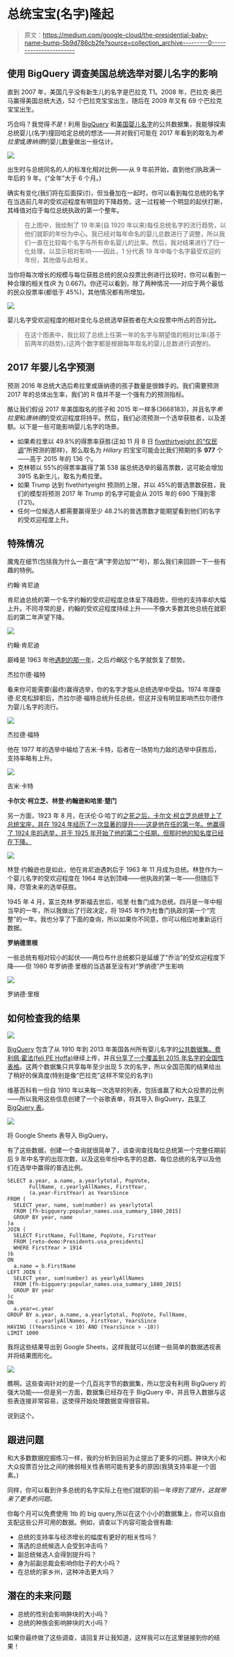 # 总统宝宝(名字)隆起

> 原文：<https://medium.com/google-cloud/the-presidential-baby-name-bump-5b9d786cb2fe?source=collection_archive---------0----------------------->

## 使用 BigQuery 调查美国总统选举对婴儿名字的影响

直到 2007 年，美国几乎没有新生儿的名字是巴拉克 T1。2008 年，巴拉克·奥巴马赢得美国总统大选，52 个巴拉克宝宝出生，随后在 2009 年又有 69 个巴拉克宝宝出生。

巧合吗？我觉得*不是*！利用 [BigQuery](https://bigquery.cloud.google.com) 和[美国婴儿名字](https://bigquery.cloud.google.com/dataset/bigquery-public-data:usa_names)的公共数据集，我能够探索总统婴儿(名字)撞回哈定总统的想法——并对我们可能在 2017 年看到的取名为*希拉里*或*唐纳德*的婴儿数量做出一些估计。

![](img/4e2b5ff151ae3a60a0accd362eb92a40.png)

出生时与总统同名的人的标准化相对比例——从 9 年前开始，直到他们执政满一年后的 9 年。(“全年”大于 6 个月。)

确实有变化(我们将在后面探讨)，但当叠加在一起时，你可以看到每位总统的名字在当选前几年的受欢迎程度有明显的下降趋势。这一过程被一个明显的起伏打断，其峰值对应于每位总统执政的第一个整年。

> 在上图中，我绘制了 19 年来(自 1920 年以来)每任总统名字的流行趋势，以他们就职的年份为中心。我已经对每年命名的婴儿总数进行了调整，所以我们一直在比较每个名字与所有命名婴儿的比率。然后，我对结果进行了归一化处理，以显示相对影响——因此，1 分代表 19 年中每个名字最受欢迎的年份，其他值与此相关。

当你将每次增长的规模与每位获胜总统的民众投票比例进行比较时，你可以看到一种合理的相关性(R 为 0.667)。你还可以看到，除了两种情况——对应于两个最低的民众投票率(都低于 45%)，其他情况都有所增加。

![](img/90669768237b578eaeeeffabed0098ad.png)

婴儿名字受欢迎程度的相对变化与总统选举获胜者在大众投票中所占的百分比。

> 在这个图表中，我比较了总统上任第一年的名字与期望值的相对比率(基于前两年的趋势)。)这两个数字都是根据每年取名的婴儿总数进行调整的。

## 2017 年婴儿名字预测

预测 2016 年总统大选后希拉里或唐纳德的孩子数量是很棘手的。我们需要预测 2017 年的总体出生率，我们的 R 值并不是一个强有力的预测指标。

酪让我们假设 2017 年美国取名的孩子和 2015 年一样多(3668183)，并且名字*希拉里*和*唐纳德*的受欢迎程度将持平。然后，我们必须预测一个选举获胜者，以及差额。以下是一些可能影响婴儿名字的场景。

*   如果希拉里以 49.8%的得票率获胜(正如 11 月 8 日 [fivethirtyeight 的“仅民调](http://projects.fivethirtyeight.com/2016-election-forecast/?ex_cid=2016-election#odds)”所预测的那样)，那么取名为 *Hillary* 的宝宝可能会比我们预期的多 **977** 个——高于 2015 年的 136 个。
*   克林顿以 55%的得票率赢得了第 538 届总统选举的最高票数，这可能会增加 3915 名新生儿，取名为希拉里。
*   如果 Trump 达到 fivethirtyeight 预测的上限，并以 45%的普选票数获胜，我们的模型将预测 2017 年 Trump 的名字可能会从 2015 年的 690 下降到零(T21)。
*   任何一位候选人都需要赢得至少 48.2%的普选票数才能期望看到他们的名字的受欢迎程度上升。

## 特殊情况

魔鬼在细节(包括我为什么一直在“满”字旁边加“*”号)，那么我们来回顾一下一些有趣的特例。

约翰·肯尼迪

肯尼迪总统的第一个名字约翰的受欢迎程度总体呈下降趋势，但他的支持率却大幅上升。不同寻常的是，约翰的受欢迎程度持续上升——不像大多数其他总统在就职后的第二年声望下降。

![](img/7c81b41602f908c5de5e039de2fb4d1b.png)

约翰·肯尼迪

巅峰是 1963 年他[遇刺的那一年](https://en.wikipedia.org/wiki/Assassination_of_John_F._Kennedy)，之后*约翰*这个名字就恢复了颓势。

杰拉尔德·福特

看来你可能需要(最终)赢得选举，你的名字才能从总统选举中受益。1974 年理查德·尼克松辞职后，杰拉尔德·福特总统升任总统，但这并没有明显影响杰拉尔德作为婴儿名字的流行。

![](img/51e220ad8fb38b44ab223ee22ef15174.png)

杰拉德·福特

他在 1977 年的选举中输给了吉米·卡特，后者在一场势均力敌的选举中获胜后，支持率略有上升。

![](img/445723606a1e86eca11b5142029c6b7a.png)

吉米·卡特

**卡尔文·柯立芝、林登·约翰逊和哈里·楚门**

另一方面，1923 年 8 月，在沃伦·G·哈丁的[之死之后，卡尔文·柯立芝总统登上了总统宝座，并在 1924 年经历了一次显著的提升——这是他在任的第一年。他赢得了 1924 年的选举，并于 1925 年开始了他的第二个任期，但那时他的知名度已经在下降。](http://www.history.com/news/the-unexpected-death-of-president-harding-90-years-ago)

![](img/7d8a70d746a1e1226b403e0725215e5d.png)

林登·约翰逊也是如此，他在肯尼迪遇刺后于 1963 年 11 月成为总统。林登作为一个婴儿名字的受欢迎程度在 1964 年达到顶峰——他执政的第一年——但随后下降，尽管未来的选举获胜。

1945 年 4 月，富兰克林·罗斯福去世后，哈里·杜鲁门成为总统。四月是一年中相当早的一年，所以我做出了行政决定，将 1945 年作为杜鲁门执政的第一个“完整”的一年。我也分享了下面的查询，所以如果你不同意，你可以相应地重新运行数据。

**罗纳德里根**

一些总统有相对较小的起伏——两位布什总统都只是延缓了“乔治”的受欢迎程度下降——但 1980 年罗纳德·里根的当选甚至没有对“罗纳德”产生影响

![](img/8227800db0f9a1b4f68231dfcd5cdc9c.png)

罗纳德·里根

## 如何检查我的结果

![](img/a5db1082fbd3ef315f21dd42fa416969.png)

[BigQuery](https://bigquery.cloud.google.com) 包含了从 1910 年到 2013 年美国各州所有婴儿名字的[公共数据集。费利佩·霍法(feli PE Hoffa)](https://bigquery.cloud.google.com/dataset/bigquery-public-data:usa_names)继续上传，并且[分享了一个覆盖到 2015 年名字的全国性表格](https://bigquery.cloud.google.com/table/fh-bigquery:popular_names.usa_summary_1880_2015)。这两个数据集只共享每年至少出现 5 次的名字，所以全国范围的结果给出了稍好的保真度(特别是像“巴拉克”这样不常见的名字))

维基百科有一份自 1910 年以来每一次选举的列表，包括谁赢了和大众投票的比例——所以我用这些信息创建了一个谷歌表单，将其导入 BigQuery，[共享了 BigQuery 表](https://bigquery.cloud.google.com/table/reto-demo:Presidents.usa_presidents)。

![](img/ea01b9469f64c2194a12c65d8e3f8241.png)

将 Google Sheets 表导入 BigQuery。

有了这些数据，创建一个查询就很简单了，该查询查找每位总统第一个完整任期前后 9 年中名字的出现次数，以及这些年份中名字的总数、每位总统的名字以及他们在选举中赢得的普选比例。

```
SELECT a.year, a.name, a.yearlytotal, PopVote, 
       FullName, c.yearlyAllNames, FirstYear, 
       (a.year-FirstYear) as YearsSince
FROM (
  SELECT year, name, sum(number) as yearlytotal
  FROM [fh-bigquery:popular_names.usa_summary_1880_2015] 
  GROUP BY year, name
)a
JOIN (
  SELECT FirstName, FullName, PopVote, FirstYear
  FROM [reto-demo:Presidents.usa_presidents]  
  WHERE FirstYear > 1914
)b
ON
  a.name = b.FirstName
LEFT JOIN (
  SELECT year, sum(number) as yearlyAllNames
  FROM [fh-bigquery:popular_names.usa_summary_1880_2015] 
  GROUP BY year
)c
ON 
  a.year=c.year
GROUP BY a.year, a.name, a.yearlytotal, PopVote, FullName, 
         c.yearlyAllNames, FirstYear, YearsSince
HAVING ((YearsSince < 10) AND (YearsSince > -10))
LIMIT 1000
```

我将这些结果导出到 Google Sheets，这样我就可以创建一些简单的数据透视表并将结果图形化。

![](img/7b37803c3863c4e8281783f041bf7d8b.png)

瞧啊。这些查询针对的是一个几百兆字节的数据集，所以您没有利用 BigQuery 的强大功能——但是另一方面，数据集已经存在于 BigQuery 中，并且导入数据与这些表连接非常容易，这使得开始处理数据变得很容易。

说到这个。

## 跟进问题

和大多数数据挖掘练习一样，我的分析到目前为止提出了更多的问题。肿块大小和大众投票百分比之间的微弱相关性表明可能有更多的原因(我猜支持率是一个因素。)

同样，你可以看到许多总统的名字实际上在他们就职的前一年*得到了提升，这就带来了更多的问题。*

你每个月可以免费使用 1tb 的 big query,所以在这个小小的数据集上，你可以自由支配这些公开可用的数据。例如，调查以下内容可能会很有趣:

*   总统的支持率与经济增长的幅度有更好的相关性吗？
*   落选的总统候选人会受到冲击吗？
*   副总统候选人会得到提升吗？
*   身为前副总裁会影响你肚子的大小吗？
*   在总统的家乡州，这种冲击更大吗？

## 潜在的未来问题

*   总统的性别会影响肿块的大小吗？
*   总统的种族会影响肿块的大小吗？

如果你最终做了这些调查，请回复并让我知道，这样我可以在这里链接到你的结果！